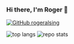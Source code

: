 ### Hi there, I'm Roger 👋

[![GitHub rogeralsing](https://img.shields.io/github/followers/rogeralsing?label=follow&style=social)](https://github.com/rogeralsing)


![top langs](https://github-readme-stats.vercel.app/api/top-langs/?username=rogeralsing&hide=jupyter%20notebook,html,javascript&theme=radical)
![repo stats](https://github-readme-stats.vercel.app/api?username=rogeralsing&show_icons=true&line_height=27&theme=radical)
